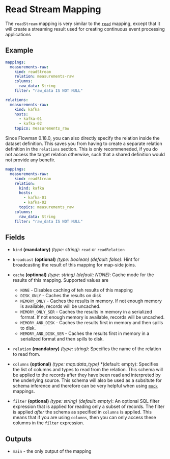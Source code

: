 # Read Stream Mapping

The `readStream` mapping is very similar to the [`read`](read-relation.md) mapping, except that it will create a streaming
result used for creating continuous event processing applications

## Example
```yaml
mappings:
  measurements-raw:
    kind: readStream
    relation: measurements-raw
    columns:
      raw_data: String
    filter: "raw_data IS NOT NULL"

relations:
  measurements-raw:
    kind: kafka
    hosts:
      - kafka-01
      - kafka-02
    topics: measurements_raw
```

Since Flowman 0.18.0, you can also directly specify the relation inside the dataset definition. This saves you
from having to create a separate relation definition in the `relations` section.  This is only recommeneded, if you
do not access the target relation otherwise, such that a shared definition would not provide any benefir.
```yaml
mappings:
  measurements-raw:
    kind: readStream
    relation:
      kind: kafka
      hosts:
        - kafka-01
        - kafka-02
      topics: measurements_raw  
    columns:
      raw_data: String
    filter: "raw_data IS NOT NULL"
```


## Fields

* `kind` **(mandatory)** *(type: string)*: `read` or `readRelation`

* `broadcast` **(optional)** *(type: boolean)* *(default: false)*:
  Hint for broadcasting the result of this mapping for map-side joins.

* `cache` **(optional)** *(type: string)* *(default: NONE)*:
  Cache mode for the results of this mapping. Supported values are
    * `NONE` - Disables caching of teh results of this mapping
    * `DISK_ONLY` - Caches the results on disk
    * `MEMORY_ONLY` - Caches the results in memory. If not enough memory is available, records will be uncached.
    * `MEMORY_ONLY_SER` - Caches the results in memory in a serialized format. If not enough memory is available, records will be uncached.
    * `MEMORY_AND_DISK` - Caches the results first in memory and then spills to disk.
    * `MEMORY_AND_DISK_SER` - Caches the results first in memory in a serialized format and then spills to disk.

* `relation` **(mandatory)** *(type: string)*:
  Specifies the name of the relation to read from.

* `columns` **(optional)** *(type: map:data_type)* *(default: empty):
  Specifies the list of columns and types to read from the relation. This schema will be applied to the records after
  they have been read and interpreted by the underlying source. This schema will also be used as a subsitute for schema
  inference and therefore can be very helpful when using [`mock`](mock.md) mappings.

* `filter` **(optional)** *(type: string)* *(default: empty)*:
  An optional SQL filter expression that is applied for reading only a subset of records. The filter is applied
  *after* the schema as specified in `columns` is applied. This means that if you are using `columns`, then you
  can only access these columns in the `filter` expression.


## Outputs
* `main` - the only output of the mapping

